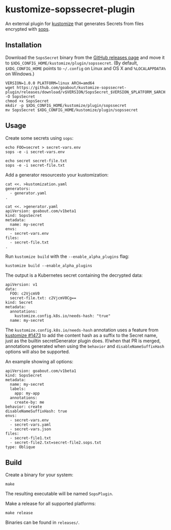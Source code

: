 # kustomize-sopssecret-plugin

An external plugin for [kustomize](https://github.com/kubernetes-sigs/kustomize)
that generates Secrets from files encrypted with [sops](https://github.com/mozilla/sops).


## Installation

Download the `SopsSecret` binary from the
[GitHub releases page](https://github.com/goabout/kustomize-sopssecret-plugin/releases) and
move it to `$XDG_CONFIG_HOME/kustomize/plugin/sopssecret`. (By default,
`$XDG_CONFIG_HOME` points to `~/.config` on Linux and OS X and `%LOCALAPPDATA%` on Windows.)

    VERSION=1.0.0 PLATFORM=linux ARCH=amd64
    wget https://github.com/goabout/kustomize-sopssecret-plugin/releases/download/v$VERSION/SopsSecret_$VERSION_$PLATFORM_$ARCH -O SopsSecret
    chmod +x SopsSecret
    mkdir -p $XDG_CONFIG_HOME/kustomize/plugin/sopssecret
    mv SopsSecret $XDG_CONFIG_HOME/kustomize/plugin/sopssecret


## Usage

Create some secrets using `sops`:

    echo FOO=secret > secret-vars.env
    sops -e -i secret-vars.env
    
    echo secret secret-file.txt
    sops -e -i secret-file.txt

Add a generator resourcesto your kustomization:

    cat <<. >kustomization.yaml
    generators:
      - generator.yaml
    .

    cat <<. >generator.yaml
    apiVersion: goabout.com/v1beta1
    kind: SopsSecret
    metadata:
      name: my-secret
    envs:
      - secret-vars.env
    files:
      - secret-file.txt
    .
      
Run `kustomize build` with the `--enable_alpha_plugins` flag:

    kustomize build --enable_alpha_plugins
    
The output is a Kubernetes secret containing the decrypted data:

    apiVersion: v1
    data:
      FOO: c2VjcmV0
      secret-file.txt: c2VjcmV0Cg==
    kind: Secret
    metadata:
      annotations:
        kustomize.config.k8s.io/needs-hash: "true"
      name: my-secret

The `kustomize.config.k8s.io/needs-hash` annotation uses a feature from
[kustomize #1473](https://github.com/kubernetes-sigs/kustomize/pull/1473) to add the content
hash as a suffix to the Secret name, just as the builtin secretGenerator plugin does.
If/when that PR is merged, annotations generated when using the `behavior` and
`disableNameSuffixHash` options will also be supported.

An example showing all options:

    apiVersion: goabout.com/v1beta1
    kind: SopsSecret
    metadata:
      name: my-secret
      labels:
        app: my-app
      annotations:
        create-by: me
    behavior: create
    disableNameSuffixHash: true
    envs:
      - secret-vars.env
      - secret-vars.yaml
      - secret-vars.json
    files:
      - secret-file1.txt
      - secret-file2.txt=secret-file2.sops.txt
    type: Oblique


## Build

Create a binary for your system:

    make
    
The resulting executable will be named `SopsPlugin`.

Make a release for all supported platforms:

    make release
    
Binaries can be found in `releases/`.
